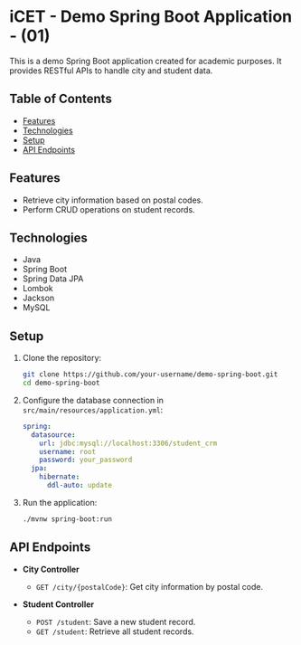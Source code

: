 # iCET - Demo Spring Boot Application - (01)

This is a demo Spring Boot application created for academic purposes. It provides RESTful APIs to handle city and student data.

## Table of Contents

- [Features](#features)
- [Technologies](#technologies)
- [Setup](#setup)
- [API Endpoints](#api-endpoints)

## Features

- Retrieve city information based on postal codes.
- Perform CRUD operations on student records.

## Technologies

- Java
- Spring Boot
- Spring Data JPA
- Lombok
- Jackson
- MySQL

## Setup

1. Clone the repository:
    ```bash
    git clone https://github.com/your-username/demo-spring-boot.git
    cd demo-spring-boot
    ```

2. Configure the database connection in `src/main/resources/application.yml`:
    ```yaml
    spring:
      datasource:
        url: jdbc:mysql://localhost:3306/student_crm
        username: root
        password: your_password
      jpa:
        hibernate:
          ddl-auto: update
    ```

3. Run the application:
    ```bash
    ./mvnw spring-boot:run
    ```

## API Endpoints

- **City Controller**
    - `GET /city/{postalCode}`: Get city information by postal code.

- **Student Controller**
    - `POST /student`: Save a new student record.
    - `GET /student`: Retrieve all student records.
